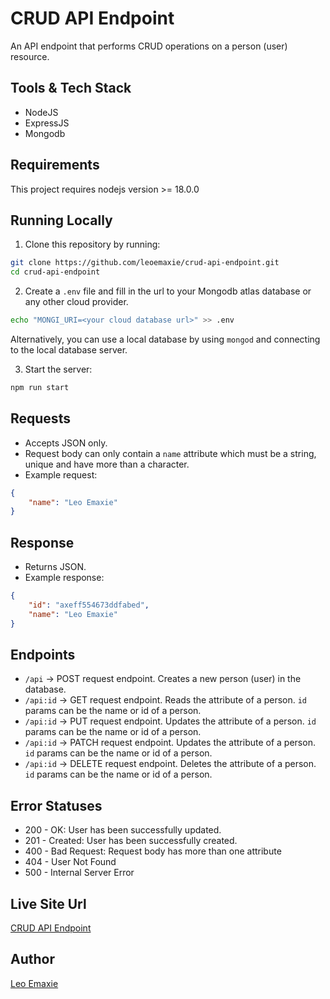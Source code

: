 # CRUD API Endpoint
An API endpoint that performs CRUD operations on a person (user) resource.

## Tools & Tech Stack
* NodeJS
* ExpressJS
* Mongodb

## Requirements
This project requires nodejs version >= 18.0.0

## Running Locally
1. Clone this repository by running:
```bash
git clone https://github.com/leoemaxie/crud-api-endpoint.git
cd crud-api-endpoint
```
2. Create a `.env` file and fill in the url to your Mongodb atlas database or any other cloud provider.
```bash
echo "MONGI_URI=<your cloud database url>" >> .env
```
Alternatively, you can use a local database by using `mongod` and connecting to the local database server.

3. Start the server:
```bash 
npm run start
```

## Requests
- Accepts JSON only.
- Request body can only contain a `name` attribute which must be a string, unique and have more than a character.
- Example request:
```json
{
    "name": "Leo Emaxie"
}
```

## Response
- Returns JSON.
- Example response:
```json
{
    "id": "axeff554673ddfabed",
    "name": "Leo Emaxie"
}
```

## Endpoints
* `/api` -> POST request endpoint. Creates a new person (user) in the database.
* `/api:id` -> GET request endpoint. Reads the attribute of a person. `id` params can be the name or id of a person.
* `/api:id` -> PUT request endpoint. Updates the attribute of a person. `id` params can be the name or id of a person.
* `/api:id` -> PATCH request endpoint. Updates the attribute of a person. `id` params can be the name or id of a person.
* `/api:id` -> DELETE request endpoint. Deletes the attribute of a person. `id` params can be the name or id of a person.

## Error Statuses
* 200 - OK: User has been successfully updated.
* 201 - Created: User has been successfully created.
* 400 - Bad Request: Request body has more than one attribute
* 404 - User Not Found
* 500 - Internal Server Error

## Live Site Url
[CRUD API Endpoint](https://crud-api-endpoint.onrender.com/api)

## Author
[Leo Emaxie](https://github/com/leoemaxie)
